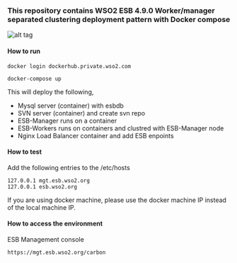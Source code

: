 ### This repository contains WSO2 ESB 4.9.0 Worker/manager separated clustering deployment pattern with Docker compose ###

![alt tag](https://docs.wso2.com/download/attachments/47525837/ClusterESB.png)

#### How to run
 
 ``` docker login dockerhub.private.wso2.com ```
 
 ```docker-compose up```

This will deploy the following,

* Mysql server (container) with esbdb
* SVN server (container) and create svn repo
* ESB-Manager runs on a container
* ESB-Workers runs on containers and clustred with ESB-Manager node
* Nginx Load Balancer container and add ESB enpoints

#### How to test

Add the following entries to the /etc/hosts
```
127.0.0.1 mgt.esb.wso2.org
127.0.0.1 esb.wso2.org
```
If you are using docker machine, please use the docker machine IP instead of the local machine IP.

#### How to access the environment

ESB Management console

```
https://mgt.esb.wso2.org/carbon
```


